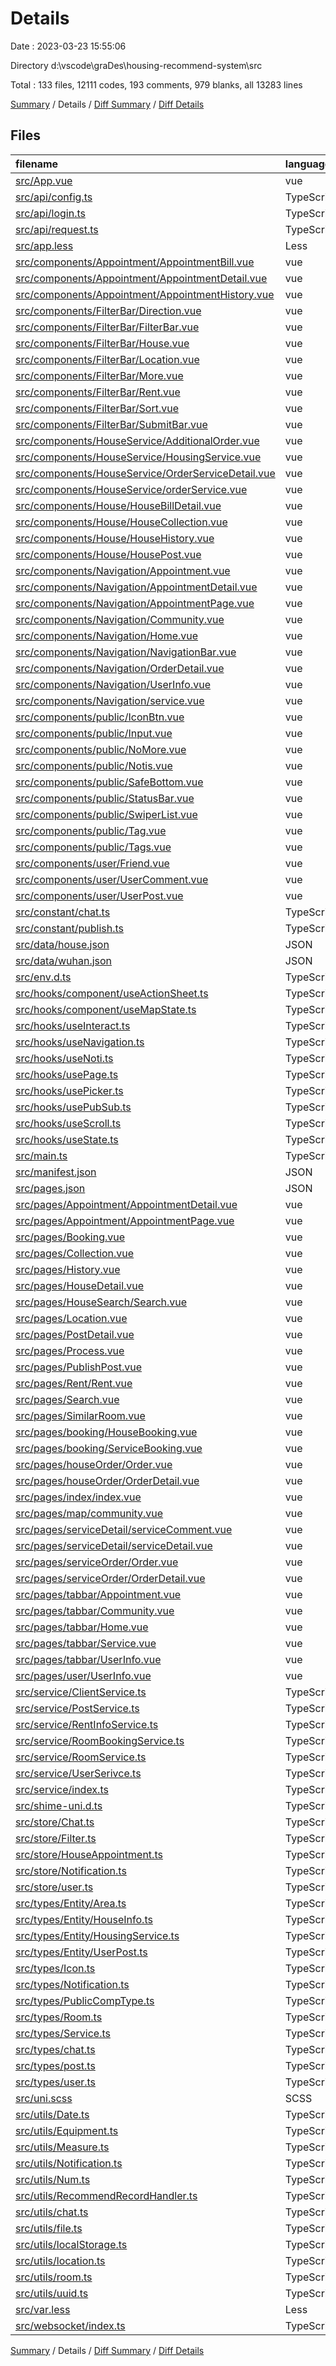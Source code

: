 # Details

Date : 2023-03-23 15:55:06

Directory d:\\vscode\\graDes\\housing-recommend-system\\src

Total : 133 files,  12111 codes, 193 comments, 979 blanks, all 13283 lines

[Summary](results.md) / Details / [Diff Summary](diff.md) / [Diff Details](diff-details.md)

## Files
| filename | language | code | comment | blank | total |
| :--- | :--- | ---: | ---: | ---: | ---: |
| [src/App.vue](/src/App.vue) | vue | 28 | 0 | 8 | 36 |
| [src/api/config.ts](/src/api/config.ts) | TypeScript | 10 | 1 | 2 | 13 |
| [src/api/login.ts](/src/api/login.ts) | TypeScript | 40 | 2 | 5 | 47 |
| [src/api/request.ts](/src/api/request.ts) | TypeScript | 73 | 0 | 11 | 84 |
| [src/app.less](/src/app.less) | Less | 11 | 0 | 0 | 11 |
| [src/components/Appointment/AppointmentBill.vue](/src/components/Appointment/AppointmentBill.vue) | vue | 51 | 0 | 3 | 54 |
| [src/components/Appointment/AppointmentDetail.vue](/src/components/Appointment/AppointmentDetail.vue) | vue | 162 | 0 | 12 | 174 |
| [src/components/Appointment/AppointmentHistory.vue](/src/components/Appointment/AppointmentHistory.vue) | vue | 163 | 0 | 12 | 175 |
| [src/components/FilterBar/Direction.vue](/src/components/FilterBar/Direction.vue) | vue | 60 | 0 | 1 | 61 |
| [src/components/FilterBar/FilterBar.vue](/src/components/FilterBar/FilterBar.vue) | vue | 118 | 0 | 5 | 123 |
| [src/components/FilterBar/House.vue](/src/components/FilterBar/House.vue) | vue | 106 | 0 | 4 | 110 |
| [src/components/FilterBar/Location.vue](/src/components/FilterBar/Location.vue) | vue | 208 | 0 | 18 | 226 |
| [src/components/FilterBar/More.vue](/src/components/FilterBar/More.vue) | vue | 124 | 0 | 5 | 129 |
| [src/components/FilterBar/Rent.vue](/src/components/FilterBar/Rent.vue) | vue | 75 | 0 | 2 | 77 |
| [src/components/FilterBar/Sort.vue](/src/components/FilterBar/Sort.vue) | vue | 64 | 0 | 2 | 66 |
| [src/components/FilterBar/SubmitBar.vue](/src/components/FilterBar/SubmitBar.vue) | vue | 65 | 0 | 3 | 68 |
| [src/components/HouseService/AdditionalOrder.vue](/src/components/HouseService/AdditionalOrder.vue) | vue | 212 | 0 | 28 | 240 |
| [src/components/HouseService/HousingService.vue](/src/components/HouseService/HousingService.vue) | vue | 125 | 0 | 4 | 129 |
| [src/components/HouseService/OrderServiceDetail.vue](/src/components/HouseService/OrderServiceDetail.vue) | vue | 201 | 0 | 32 | 233 |
| [src/components/HouseService/orderService.vue](/src/components/HouseService/orderService.vue) | vue | 221 | 0 | 14 | 235 |
| [src/components/House/HouseBillDetail.vue](/src/components/House/HouseBillDetail.vue) | vue | 22 | 0 | 4 | 26 |
| [src/components/House/HouseCollection.vue](/src/components/House/HouseCollection.vue) | vue | 67 | 0 | 4 | 71 |
| [src/components/House/HouseHistory.vue](/src/components/House/HouseHistory.vue) | vue | 55 | 0 | 5 | 60 |
| [src/components/House/HousePost.vue](/src/components/House/HousePost.vue) | vue | 135 | 0 | 5 | 140 |
| [src/components/Navigation/Appointment.vue](/src/components/Navigation/Appointment.vue) | vue | 34 | 0 | 2 | 36 |
| [src/components/Navigation/AppointmentDetail.vue](/src/components/Navigation/AppointmentDetail.vue) | vue | 41 | 0 | 1 | 42 |
| [src/components/Navigation/AppointmentPage.vue](/src/components/Navigation/AppointmentPage.vue) | vue | 41 | 0 | 1 | 42 |
| [src/components/Navigation/Community.vue](/src/components/Navigation/Community.vue) | vue | 34 | 0 | 2 | 36 |
| [src/components/Navigation/Home.vue](/src/components/Navigation/Home.vue) | vue | 73 | 0 | 5 | 78 |
| [src/components/Navigation/NavigationBar.vue](/src/components/Navigation/NavigationBar.vue) | vue | 60 | 0 | 5 | 65 |
| [src/components/Navigation/OrderDetail.vue](/src/components/Navigation/OrderDetail.vue) | vue | 41 | 0 | 1 | 42 |
| [src/components/Navigation/UserInfo.vue](/src/components/Navigation/UserInfo.vue) | vue | 46 | 0 | 1 | 47 |
| [src/components/Navigation/service.vue](/src/components/Navigation/service.vue) | vue | 46 | 0 | 1 | 47 |
| [src/components/public/IconBtn.vue](/src/components/public/IconBtn.vue) | vue | 47 | 0 | 4 | 51 |
| [src/components/public/Input.vue](/src/components/public/Input.vue) | vue | 72 | 0 | 3 | 75 |
| [src/components/public/NoMore.vue](/src/components/public/NoMore.vue) | vue | 43 | 0 | 4 | 47 |
| [src/components/public/Notis.vue](/src/components/public/Notis.vue) | vue | 83 | 0 | 8 | 91 |
| [src/components/public/SafeBottom.vue](/src/components/public/SafeBottom.vue) | vue | 7 | 0 | 3 | 10 |
| [src/components/public/StatusBar.vue](/src/components/public/StatusBar.vue) | vue | 13 | 0 | 4 | 17 |
| [src/components/public/SwiperList.vue](/src/components/public/SwiperList.vue) | vue | 165 | 0 | 7 | 172 |
| [src/components/public/Tag.vue](/src/components/public/Tag.vue) | vue | 32 | 0 | 2 | 34 |
| [src/components/public/Tags.vue](/src/components/public/Tags.vue) | vue | 42 | 0 | 3 | 45 |
| [src/components/user/Friend.vue](/src/components/user/Friend.vue) | vue | 128 | 0 | 4 | 132 |
| [src/components/user/UserComment.vue](/src/components/user/UserComment.vue) | vue | 83 | 4 | 2 | 89 |
| [src/components/user/UserPost.vue](/src/components/user/UserPost.vue) | vue | 140 | 0 | 12 | 152 |
| [src/constant/chat.ts](/src/constant/chat.ts) | TypeScript | 10 | 15 | 7 | 32 |
| [src/constant/publish.ts](/src/constant/publish.ts) | TypeScript | 35 | 3 | 8 | 46 |
| [src/data/house.json](/src/data/house.json) | JSON | 47 | 0 | 0 | 47 |
| [src/data/wuhan.json](/src/data/wuhan.json) | JSON | 233 | 0 | 0 | 233 |
| [src/env.d.ts](/src/env.d.ts) | TypeScript | 5 | 2 | 2 | 9 |
| [src/hooks/component/useActionSheet.ts](/src/hooks/component/useActionSheet.ts) | TypeScript | 15 | 0 | 1 | 16 |
| [src/hooks/component/useMapState.ts](/src/hooks/component/useMapState.ts) | TypeScript | 26 | 0 | 1 | 27 |
| [src/hooks/useInteract.ts](/src/hooks/useInteract.ts) | TypeScript | 47 | 5 | 7 | 59 |
| [src/hooks/useNavigation.ts](/src/hooks/useNavigation.ts) | TypeScript | 11 | 0 | 2 | 13 |
| [src/hooks/useNoti.ts](/src/hooks/useNoti.ts) | TypeScript | 11 | 0 | 0 | 11 |
| [src/hooks/usePage.ts](/src/hooks/usePage.ts) | TypeScript | 9 | 0 | 1 | 10 |
| [src/hooks/usePicker.ts](/src/hooks/usePicker.ts) | TypeScript | 13 | 0 | 3 | 16 |
| [src/hooks/usePubSub.ts](/src/hooks/usePubSub.ts) | TypeScript | 11 | 1 | 11 | 23 |
| [src/hooks/useScroll.ts](/src/hooks/useScroll.ts) | TypeScript | 20 | 0 | 2 | 22 |
| [src/hooks/useState.ts](/src/hooks/useState.ts) | TypeScript | 9 | 0 | 10 | 19 |
| [src/main.ts](/src/main.ts) | TypeScript | 20 | 2 | 2 | 24 |
| [src/manifest.json](/src/manifest.json) | JSON | 72 | 8 | 3 | 83 |
| [src/pages.json](/src/pages.json) | JSON | 287 | 1 | 25 | 313 |
| [src/pages/Appointment/AppointmentDetail.vue](/src/pages/Appointment/AppointmentDetail.vue) | vue | 263 | 0 | 7 | 270 |
| [src/pages/Appointment/AppointmentPage.vue](/src/pages/Appointment/AppointmentPage.vue) | vue | 155 | 0 | 10 | 165 |
| [src/pages/Booking.vue](/src/pages/Booking.vue) | vue | 77 | 0 | 4 | 81 |
| [src/pages/Collection.vue](/src/pages/Collection.vue) | vue | 64 | 0 | 6 | 70 |
| [src/pages/History.vue](/src/pages/History.vue) | vue | 82 | 0 | 3 | 85 |
| [src/pages/HouseDetail.vue](/src/pages/HouseDetail.vue) | vue | 509 | 0 | 19 | 528 |
| [src/pages/HouseSearch/Search.vue](/src/pages/HouseSearch/Search.vue) | vue | 269 | 0 | 14 | 283 |
| [src/pages/Location.vue](/src/pages/Location.vue) | vue | 104 | 0 | 10 | 114 |
| [src/pages/PostDetail.vue](/src/pages/PostDetail.vue) | vue | 214 | 0 | 21 | 235 |
| [src/pages/Process.vue](/src/pages/Process.vue) | vue | 88 | 0 | 7 | 95 |
| [src/pages/PublishPost.vue](/src/pages/PublishPost.vue) | vue | 136 | 0 | 6 | 142 |
| [src/pages/Rent/Rent.vue](/src/pages/Rent/Rent.vue) | vue | 367 | 0 | 15 | 382 |
| [src/pages/Search.vue](/src/pages/Search.vue) | vue | 147 | 0 | 12 | 159 |
| [src/pages/SimilarRoom.vue](/src/pages/SimilarRoom.vue) | vue | 46 | 0 | 6 | 52 |
| [src/pages/booking/HouseBooking.vue](/src/pages/booking/HouseBooking.vue) | vue | 314 | 0 | 7 | 321 |
| [src/pages/booking/ServiceBooking.vue](/src/pages/booking/ServiceBooking.vue) | vue | 301 | 0 | 15 | 316 |
| [src/pages/houseOrder/Order.vue](/src/pages/houseOrder/Order.vue) | vue | 105 | 0 | 3 | 108 |
| [src/pages/houseOrder/OrderDetail.vue](/src/pages/houseOrder/OrderDetail.vue) | vue | 285 | 0 | 33 | 318 |
| [src/pages/index/index.vue](/src/pages/index/index.vue) | vue | 36 | 0 | 5 | 41 |
| [src/pages/map/community.vue](/src/pages/map/community.vue) | vue | 82 | 0 | 2 | 84 |
| [src/pages/serviceDetail/serviceComment.vue](/src/pages/serviceDetail/serviceComment.vue) | vue | 139 | 0 | 5 | 144 |
| [src/pages/serviceDetail/serviceDetail.vue](/src/pages/serviceDetail/serviceDetail.vue) | vue | 402 | 0 | 22 | 424 |
| [src/pages/serviceOrder/Order.vue](/src/pages/serviceOrder/Order.vue) | vue | 93 | 0 | 1 | 94 |
| [src/pages/serviceOrder/OrderDetail.vue](/src/pages/serviceOrder/OrderDetail.vue) | vue | 265 | 0 | 30 | 295 |
| [src/pages/tabbar/Appointment.vue](/src/pages/tabbar/Appointment.vue) | vue | 205 | 0 | 15 | 220 |
| [src/pages/tabbar/Community.vue](/src/pages/tabbar/Community.vue) | vue | 357 | 4 | 18 | 379 |
| [src/pages/tabbar/Home.vue](/src/pages/tabbar/Home.vue) | vue | 257 | 0 | 25 | 282 |
| [src/pages/tabbar/Service.vue](/src/pages/tabbar/Service.vue) | vue | 222 | 11 | 14 | 247 |
| [src/pages/tabbar/UserInfo.vue](/src/pages/tabbar/UserInfo.vue) | vue | 240 | 0 | 12 | 252 |
| [src/pages/user/UserInfo.vue](/src/pages/user/UserInfo.vue) | vue | 188 | 0 | 15 | 203 |
| [src/service/ClientService.ts](/src/service/ClientService.ts) | TypeScript | 60 | 1 | 11 | 72 |
| [src/service/PostService.ts](/src/service/PostService.ts) | TypeScript | 70 | 2 | 10 | 82 |
| [src/service/RentInfoService.ts](/src/service/RentInfoService.ts) | TypeScript | 35 | 0 | 9 | 44 |
| [src/service/RoomBookingService.ts](/src/service/RoomBookingService.ts) | TypeScript | 28 | 0 | 5 | 33 |
| [src/service/RoomService.ts](/src/service/RoomService.ts) | TypeScript | 48 | 1 | 7 | 56 |
| [src/service/UserSerivce.ts](/src/service/UserSerivce.ts) | TypeScript | 33 | 0 | 8 | 41 |
| [src/service/index.ts](/src/service/index.ts) | TypeScript | 17 | 0 | 1 | 18 |
| [src/shime-uni.d.ts](/src/shime-uni.d.ts) | TypeScript | 5 | 0 | 1 | 6 |
| [src/store/Chat.ts](/src/store/Chat.ts) | TypeScript | 37 | 0 | 8 | 45 |
| [src/store/Filter.ts](/src/store/Filter.ts) | TypeScript | 44 | 0 | 6 | 50 |
| [src/store/HouseAppointment.ts](/src/store/HouseAppointment.ts) | TypeScript | 67 | 6 | 6 | 79 |
| [src/store/Notification.ts](/src/store/Notification.ts) | TypeScript | 35 | 0 | 10 | 45 |
| [src/store/user.ts](/src/store/user.ts) | TypeScript | 21 | 7 | 9 | 37 |
| [src/types/Entity/Area.ts](/src/types/Entity/Area.ts) | TypeScript | 8 | 0 | 2 | 10 |
| [src/types/Entity/HouseInfo.ts](/src/types/Entity/HouseInfo.ts) | TypeScript | 50 | 0 | 1 | 51 |
| [src/types/Entity/HousingService.ts](/src/types/Entity/HousingService.ts) | TypeScript | 7 | 0 | 1 | 8 |
| [src/types/Entity/UserPost.ts](/src/types/Entity/UserPost.ts) | TypeScript | 6 | 0 | 0 | 6 |
| [src/types/Icon.ts](/src/types/Icon.ts) | TypeScript | 18 | 0 | 2 | 20 |
| [src/types/Notification.ts](/src/types/Notification.ts) | TypeScript | 36 | 3 | 5 | 44 |
| [src/types/PublicCompType.ts](/src/types/PublicCompType.ts) | TypeScript | 5 | 0 | 3 | 8 |
| [src/types/Room.ts](/src/types/Room.ts) | TypeScript | 129 | 1 | 6 | 136 |
| [src/types/Service.ts](/src/types/Service.ts) | TypeScript | 79 | 1 | 7 | 87 |
| [src/types/chat.ts](/src/types/chat.ts) | TypeScript | 23 | 3 | 4 | 30 |
| [src/types/post.ts](/src/types/post.ts) | TypeScript | 46 | 0 | 5 | 51 |
| [src/types/user.ts](/src/types/user.ts) | TypeScript | 17 | 0 | 3 | 20 |
| [src/uni.scss](/src/uni.scss) | SCSS | 38 | 25 | 13 | 76 |
| [src/utils/Date.ts](/src/utils/Date.ts) | TypeScript | 24 | 10 | 7 | 41 |
| [src/utils/Equipment.ts](/src/utils/Equipment.ts) | TypeScript | 42 | 1 | 10 | 53 |
| [src/utils/Measure.ts](/src/utils/Measure.ts) | TypeScript | 13 | 0 | 3 | 16 |
| [src/utils/Notification.ts](/src/utils/Notification.ts) | TypeScript | 36 | 0 | 10 | 46 |
| [src/utils/Num.ts](/src/utils/Num.ts) | TypeScript | 6 | 0 | 2 | 8 |
| [src/utils/RecommendRecordHandler.ts](/src/utils/RecommendRecordHandler.ts) | TypeScript | 77 | 1 | 8 | 86 |
| [src/utils/chat.ts](/src/utils/chat.ts) | TypeScript | 54 | 1 | 15 | 70 |
| [src/utils/file.ts](/src/utils/file.ts) | TypeScript | 14 | 0 | 1 | 15 |
| [src/utils/localStorage.ts](/src/utils/localStorage.ts) | TypeScript | 81 | 57 | 24 | 162 |
| [src/utils/location.ts](/src/utils/location.ts) | TypeScript | 148 | 13 | 12 | 173 |
| [src/utils/room.ts](/src/utils/room.ts) | TypeScript | 5 | 0 | 1 | 6 |
| [src/utils/uuid.ts](/src/utils/uuid.ts) | TypeScript | 11 | 0 | 0 | 11 |
| [src/var.less](/src/var.less) | Less | 16 | 1 | 21 | 38 |
| [src/websocket/index.ts](/src/websocket/index.ts) | TypeScript | 62 | 0 | 11 | 73 |

[Summary](results.md) / Details / [Diff Summary](diff.md) / [Diff Details](diff-details.md)